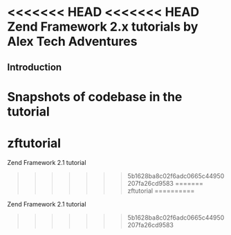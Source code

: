 <<<<<<< HEAD
<<<<<<< HEAD
Zend Framework 2.x tutorials by Alex Tech Adventures
=======================

Introduction
------------
Snapshots of codebase in the tutorial
=======
zftutorial
==========

Zend Framework 2.1 tutorial
>>>>>>> 5b1628ba8c02f6adc0665c44950207fa26cd9583
=======
zftutorial
==========

Zend Framework 2.1 tutorial
>>>>>>> 5b1628ba8c02f6adc0665c44950207fa26cd9583
